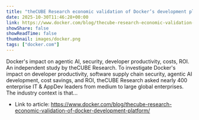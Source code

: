 ```yaml
---
title: "theCUBE Research economic validation of Docker’s development platform"
date: 2025-10-30T11:46:28+00:00
link: https://www.docker.com/blog/thecube-research-economic-validation-of-docker-development-platform/
showShare: false
showReadTime: false
thumbnail: images/docker.png
tags: ["docker.com"]
---
```

Docker's impact on agentic AI, security, developer productivity, costs, ROI. An independent study by theCUBE Research. To investigate Docker's impact on developer productivity, software supply chain security, agentic AI development, cost savings, and ROI, theCUBE Research asked nearly 400 enterprise IT & AppDev leaders from medium to large global enterprises.  The industry context is that...

- Link to article: https://www.docker.com/blog/thecube-research-economic-validation-of-docker-development-platform/